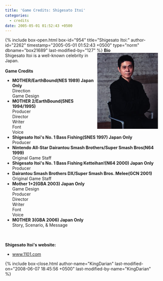 ```yaml
---
title: 'Game Credits: Shigesato Itoi'
categories:
  - credits
date: 2005-05-01 01:52:43 +0500
---
```

{% include box-open.html box-id="954" title="Shigesato Itoi:" author-id="2262" timestamp="2005-05-01 01:52:43 +0500" type="norm" dbname="box21689" last-modified-by="127" %}
<img src="shigesatoitoi.JPG" align="right" />
<b>Bio</b><BR />
Shigesato Itoi is a well-known celebrity in Japan.
<BR /><BR />
<b>Game Credits</b>
 <UL>
    <LI><b>MOTHER/EarthBound(NES 1989) Japan Only</b><BR />
    Direction<BR />
    Game Design</LI>
    <LI><b>MOTHER 2/EarthBound(SNES 1994/1995)</b><BR />
    Producer<BR />
    Director<BR />
    Writer<BR />
    Font<BR />
    Voice</LI>
    <LI><b>Shigesato Itoi's No. 1 Bass Fishing(SNES 1997) Japan Only</b><BR />
    Producer</LI>
    <LI><b>Nintendo All-Star Dairantou Smash Brothers/Super Smash Bros(N64 1999)</b><BR />
    Original Game Staff</LI>
    <LI><b>Shigesato Itoi's No. 1 Bass Fishing Ketteihan!(N64 2000) Japan Only</b><BR />
    Producer</LI>
    <LI><b>Dairantou Smash Brothers DX/Super Smash Bros. Melee(GCN 2001)</b><BR />
     Original Game Staff</LI>
    <LI><b>Mother 1+2(GBA 2003) Japan Only</b><BR />
    Game Design<BR />
    Producer<BR />
    Director<BR />
    Writer<BR />
    Font<BR />
    Voice</LI>
    <LI><b>MOTHER 3(GBA 2006) Japan Only</b><BR />
    Story, Scenario, & Message</LI>
 </UL><BR /><BR />
<b>Shigesato Itoi's website:</b>
<UL><LI>
<a href="http://www.1101.com/">www.1101.com</a>
</LI></UL>
{% include box-close.html author-name="KingDarian" last-modified-on="2008-06-07 18:45:56 +0500" last-modified-by-name="KingDarian" %}
